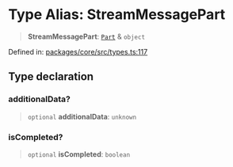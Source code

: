 # Type Alias: StreamMessagePart

> **StreamMessagePart**: [`Part`](Part.md) & `object`

Defined in: [packages/core/src/types.ts:117](https://github.com/GeoDaCenter/openassistant/blob/2c7e2a603db0fcbd6603996e5ea15006191c5f7f/packages/core/src/types.ts#L117)

## Type declaration

### additionalData?

> `optional` **additionalData**: `unknown`

### isCompleted?

> `optional` **isCompleted**: `boolean`
